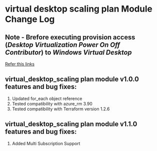 # virtual desktop scaling plan Module Change Log

## Note - Brefore executing provision access (_Desktop Virtualization Power On Off Contributor_) to _Windows Virtual Desktop_
[Refer this links](https://learn.microsoft.com/en-us/azure/virtual-desktop/autoscale-scaling-plan#assign-the-desktop-virtualization-power-on-off-contributor-role-with-the-azure-portal)
## virtual_desktop_scaling plan module v1.0.0 features and bug fixes:

1. Updated for_each object reference
2. Tested compatibility with azure_rm 3.90
3. Tested compatibility with Terraform version 1.2.6

## virtual_desktop_scaling plan module v1.1.0 features and bug fixes:

1. Added Multi Subscription Support

